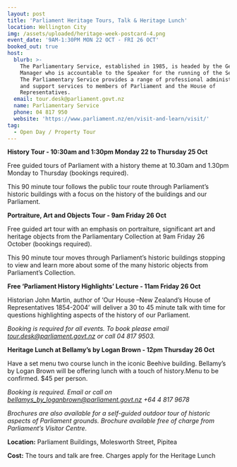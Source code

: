 ```yaml
---
layout: post
title: 'Parliament Heritage Tours, Talk & Heritage Lunch'
location: Wellington City
img: /assets/uploaded/heritage-week-postcard-4.png
event_date: '9AM-1:30PM MON 22 OCT - FRI 26 OCT'
booked_out: true
host:
  blurb: >-
    The Parliamentary Service, established in 1985, is headed by the General
    Manager who is accountable to the Speaker for the running of the Service.
    The Parliamentary Service provides a range of professional administrative
    and support services to members of Parliament and the House of
    Representatives.
  email: tour.desk@parliament.govt.nz
  name: Parliamentary Service
  phone: 04 817 950
  website: 'https://www.parliament.nz/en/visit-and-learn/visit/'
tag:
  - Open Day / Property Tour
---
```

**History Tour - 10:30am and 1:30pm Monday 22 to Thursday 25 Oct**

Free guided tours of Parliament with a history theme at 10.30am and 1.30pm Monday to Thursday (bookings required).

This 90 minute tour follows the public tour route through Parliament’s historic buildings with a focus on the history of the buildings and our Parliament.

**Portraiture, Art and Objects Tour - 9am Friday 26 Oct**

Free guided art tour with an emphasis on portraiture, significant art and heritage objects from the Parliamentary Collection at 9am Friday 26 October (bookings required).

This 90 minute tour moves through Parliament’s historic buildings stopping to view and learn more about some of the many historic objects from Parliament’s Collection.

**Free ‘Parliament History Highlights’ Lecture - 11am Friday 26 Oct**

Historian John Martin, author of ‘Our House –New Zealand’s House of Representatives 1854-2004’ will deliver a 30 to 45 minute talk with time for questions highlighting aspects of the history of our Parliament.

_Booking is required for all events. To book please email tour.desk@parliament.govt.nz or call 04 817 9503._

**Heritage Lunch at Bellamy’s by Logan Brown - 12pm Thursday 26 Oct**

Have a set menu two course lunch in the iconic Beehive building. Bellamy’s by Logan Brown will be offering lunch with a touch of history.Menu to be confirmed. $45 per person. 

_Booking is required. Email or call on bellamys_by_loganbrown@parliament.govt.nz +64 4 817 9678_

_Brochures are also available for a self-guided outdoor tour of historic aspects of Parliament grounds. Brochure available free of charge from Parliament’s Visitor Centre._

**Location:** Parliament Buildings, Molesworth Street, Pipitea

**Cost:** The tours and talk are free. Charges apply for the Heritage Lunch
